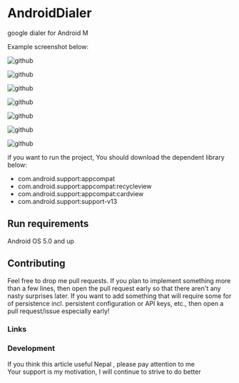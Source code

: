 # AndroidDialer
google dialer for Android M

Example screenshot below:

![github](https://github.com/geniusgithub/AndroidDialer/blob/master/images/m1.png?raw=true "github")  

![github](https://github.com/geniusgithub/AndroidDialer/blob/master/images/m2.png?raw=true "github")  


![github](https://github.com/geniusgithub/AndroidDialer/blob/master/images/m3.png?raw=true "github")  

![github](https://github.com/geniusgithub/AndroidDialer/blob/master/images/m4.png?raw=true "github")  

![github](https://github.com/geniusgithub/AndroidDialer/blob/master/images/m5.png?raw=true "github")  

![github](https://github.com/geniusgithub/AndroidDialer/blob/master/images/m8.png?raw=true "github")  

![github](https://github.com/geniusgithub/AndroidDialer/blob/master/images/m9.png?raw=true "github")  


if you want to run the project, You should download the dependent library below:
* com.android.support:appcompat
* com.android.support:appcompat:recycleview
* com.android.support:appcompat:cardview
* com.android.support:support-v13

Run requirements
------------------------------
Android OS 5.0 and up<br />

Contributing
------------------------------
Feel free to drop me pull requests. If you plan to implement something more than a few lines, then open the pull request early so that there aren't any nasty surprises later.
If you want to add something that will require some for of persistence incl. persistent configuration or API keys, etc., then open a pull request/issue especially early!


### Links


### Development
If you think this article useful Nepal , please pay attention to me<br />
Your support is my motivation, I will continue to strive to do better

